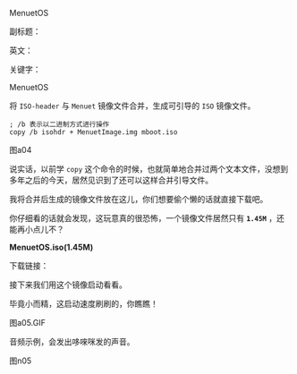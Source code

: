 MenuetOS

副标题：

英文：

关键字：



MenuetOS



将 `ISO-header` 与 `Menuet` 镜像文件合并，生成可引导的 `ISO` 镜像文件。

```
; /b 表示以二进制方式进行操作
copy /b isohdr + MenuetImage.img mboot.iso
```

图a04



说实话，以前学 `copy` 这个命令的时候，也就简单地合并过两个文本文件，没想到多年之后的今天，居然见识到了还可以这样合并引导文件。

我将合并后生成的镜像文件放在这儿，你们想要偷个懒的话就直接下载吧。

你仔细看的话就会发现，这玩意真的很恐怖，一个镜像文件居然只有 **`1.45M`** ，还能再小点儿不？



**MenuetOS.iso(1.45M)**

下载链接：



接下来我们用这个镜像启动看看。

毕竟小而精，这启动速度刷刷的，你瞧瞧！

图a05.GIF







音频示例，会发出哆唻咪发的声音。

图n05
